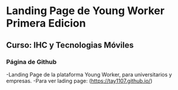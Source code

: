 # Landing Page de Young Worker Primera Edicion
## Curso: IHC y Tecnologias Móviles
### Página de Github

-Landing Page de la plataforma Young Worker, para universitarios y empresas.
-Para ver lading page: (https://tay1107.github.io/)
